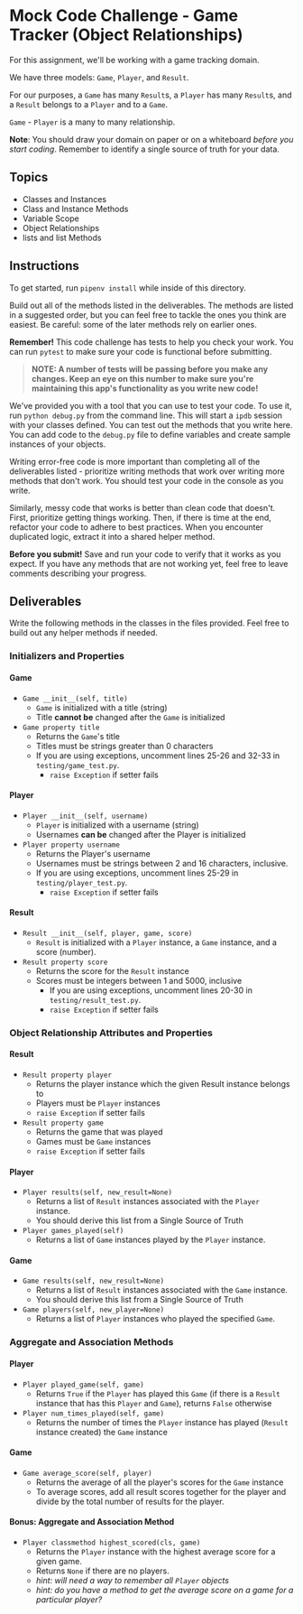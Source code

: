 # Mock Code Challenge - Game Tracker (Object Relationships)

For this assignment, we'll be working with a game tracking domain.

We have three models: `Game`, `Player`, and `Result`.

For our purposes, a `Game` has many `Result`s, a `Player` has many
`Result`s, and a `Result` belongs to a `Player` and to a `Game`.

`Game` - `Player` is a many to many relationship.

**Note**: You should draw your domain on paper or on a whiteboard _before you
start coding_. Remember to identify a single source of truth for your data.

## Topics

- Classes and Instances
- Class and Instance Methods
- Variable Scope
- Object Relationships
- lists and list Methods

## Instructions

To get started, run `pipenv install` while inside of this directory.

Build out all of the methods listed in the deliverables. The methods are listed
in a suggested order, but you can feel free to tackle the ones you think are
easiest. Be careful: some of the later methods rely on earlier ones.

**Remember!** This code challenge has tests to help you check your work. You
can run `pytest` to make sure your code is functional before submitting.

> **NOTE: A number of tests will be passing before you make any changes. Keep an
> eye on this number to make sure you're maintaining this app's functionality as
> you write new code!**

We've provided you with a tool that you can use to test your code. To use it,
run `python debug.py` from the command line. This will start a `ipdb` session
with your classes defined. You can test out the methods that you write here. You
can add code to the `debug.py` file to define variables and create sample
instances of your objects.

Writing error-free code is more important than completing all of the
deliverables listed - prioritize writing methods that work over writing more
methods that don't work. You should test your code in the console as you write.

Similarly, messy code that works is better than clean code that doesn't. First,
prioritize getting things working. Then, if there is time at the end, refactor
your code to adhere to best practices. When you encounter duplicated logic,
extract it into a shared helper method.

**Before you submit!** Save and run your code to verify that it works as you
expect. If you have any methods that are not working yet, feel free to leave
comments describing your progress.

## Deliverables

Write the following methods in the classes in the files provided. Feel free to
build out any helper methods if needed.

### Initializers and Properties

#### Game

- `Game __init__(self, title)`
  - `Game` is initialized with a title (string)
  - Title **cannot be** changed after the `Game` is initialized
- `Game property title`
  - Returns the `Game`'s title
  - Titles must be strings greater than 0 characters
  - If you are using exceptions, uncomment lines 25-26 and 32-33 in
    `testing/game_test.py`.
    - `raise Exception` if setter fails

#### Player

- `Player __init__(self, username)`
  - `Player` is initialized with a username (string)
  - Usernames **can be** changed after the Player is initialized
- `Player property username`
  - Returns the Player's username
  - Usernames must be strings between 2 and 16 characters,
    inclusive.
  - If you are using exceptions, uncomment lines 25-29 in
    `testing/player_test.py`.
    - `raise Exception` if setter fails

#### Result

- `Result __init__(self, player, game, score)`
  - `Result` is initialized with a `Player` instance, a `Game` instance, and a
    score (number).
- `Result property score`
  - Returns the score for the `Result` instance
  - Scores must be integers between 1 and 5000, inclusive
    - If you are using exceptions, uncomment lines 20-30 in
    `testing/result_test.py`.
    - `raise Exception` if setter fails

### Object Relationship Attributes and Properties

#### Result

- `Result property player`
  - Returns the player instance which the given Result instance belongs to
  - Players must be `Player` instances
  - `raise Exception` if setter fails
- `Result property game`
  - Returns the game that was played
  - Games must be `Game` instances
  - `raise Exception` if setter fails

#### Player

- `Player results(self, new_result=None)`
  - Returns a list of `Result` instances associated with the `Player` instance.
  - You should derive this list from a Single Source of Truth
- `Player games_played(self)`
  - Returns a list of `Game` instances played by the `Player` instance.

#### Game

- `Game results(self, new_result=None)`
  - Returns a list of `Result` instances associated with the `Game` instance.
  - You should derive this list from a Single Source of Truth
- `Game players(self, new_player=None)`
  - Returns a list of `Player` instances who played the specified `Game`.

### Aggregate and Association Methods

#### Player

- `Player played_game(self, game)`
  - Returns `True` if the `Player` has played this `Game` (if there is a
    `Result` instance that has this `Player` and `Game`), returns `False`
    otherwise
- `Player num_times_played(self, game)`
  - Returns the number of times the `Player` instance has played (`Result`
    instance created) the `Game` instance

#### Game

- `Game average_score(self, player)`
  - Returns the average of all the player's scores for the `Game` instance
  - To average scores, add all result scores together for the player and divide
    by the total number of results for the player.

#### Bonus: Aggregate and Association Method

- `Player classmethod highest_scored(cls, game)`
  - Returns the `Player` instance with the highest average score for a given game.
  - Returns `None` if there are no players.
  - _hint: will need a way to remember all `Player` objects_
  - _hint: do you have a method to get the average score on a game for a
    particular player?_
